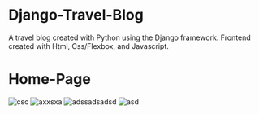 # Django-Travel-Blog
A travel blog created with Python using the Django framework. Frontend created with Html, Css/Flexbox, and Javascript.

# Home-Page
![csc](https://user-images.githubusercontent.com/61069716/160497373-356d6984-f945-4bcb-84fe-802b54836211.png)
![axxsxa](https://user-images.githubusercontent.com/61069716/160497377-8d09d5c4-0d89-433b-a860-69d2b78f3f48.png)
![adssadsadsd](https://user-images.githubusercontent.com/61069716/160497381-acbb04d4-5873-41f1-b027-f0b17d826598.png)
![asd](https://user-images.githubusercontent.com/61069716/160497384-9ded62bc-1925-4113-bf19-a485c85b8abc.png)
